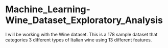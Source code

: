 # Machine_Learning-Wine_Dataset_Exploratory_Analysis
I will be working with the Wine dataset. This is a 178 sample dataset that categories 3 different types of Italian wine using 13 different features.
